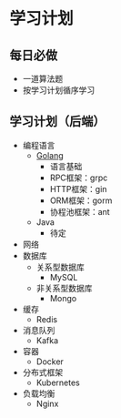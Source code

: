 # 学习计划

## 每日必做
- 一道算法题
- 按学习计划循序学习

## 学习计划（后端）
- 编程语言
  - [Golang](https://www.zhihu.com/question/431128958/answer/2433900271)
    - 语言基础
    - RPC框架：grpc
    - HTTP框架：gin
    - ORM框架：gorm
    - 协程池框架：ant
  - Java
    - 待定
- 网络
- 数据库
  - 关系型数据库
    - MySQL
  - 非关系型数据库
    - Mongo
- 缓存
  - Redis
- 消息队列
  - Kafka
- 容器
  - Docker
- 分布式框架
  - Kubernetes
- 负载均衡
  - Nginx